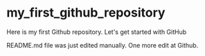 # my_first_github_repository
Here is my first Github repository. Let's get started with GitHub


README.md file was just edited manually. One more edit at Github.

